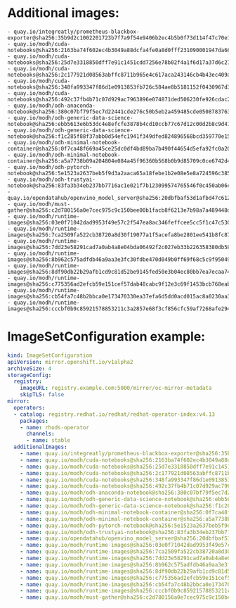 # Additional images:
    - quay.io/integreatly/prometheus-blackbox-exporter@sha256:35b9d2c1002201723b7f7a9f54e9406b2ec4b5b0f73d114f47c70e15956103b5
    - quay.io/modh/cuda-notebooks@sha256:2163ba74f602ec4b3049a88dcfa4fe0a8d0fff231090001947da66ef8e75ab9a
    - quay.io/modh/cuda-notebooks@sha256:25d7e3318850dff7e91c1451cdd7256e78b02f4a1f6d17a37d6c2797923ce4b6
    - quay.io/modh/cuda-notebooks@sha256:2c177921d08563abffc8711b965e4c617aca243146cb4b43ec409a466be10a13
    - quay.io/modh/cuda-notebooks@sha256:348fa993347f86d1e0913853fb726c584ae8b5181152f0430967d380d68d804f
    - quay.io/modh/cuda-notebooks@sha256:492c37fb4b71c07d929ac7963896e074871ded506230fe926cdac21eb1ab9db8
    - quay.io/modh/odh-anaconda-notebook@sha256:380c07bf79f5ec7d22441cde276c50b5eb2a459485cde05087837639a566ae3d
    - quay.io/modh/odh-generic-data-science-notebook@sha256:ebb5613e6b53dc4e8efcfe3878b4cd10ccb77c67d12c00d2b8c9d41aeffd7df5
    - quay.io/modh/odh-generic-data-science-notebook@sha256:f1c285f88f37abb0d54efc1941f349dfed824896568bcd359770e15d78fdb9f9
    - quay.io/modh/odh-minimal-notebook-container@sha256:0f7ca48f669a45ce25dc0df4bd89ba7b490f44654d5efa92fc0a20b4899e82ef
    - quay.io/modh/odh-minimal-notebook-container@sha256:a5a7738b09a204804e084a45f96360b568b0b9d85709c0ce6742d440ff917183
    - quay.io/modh/odh-pytorch-notebook@sha256:5e1523a2637beb5f9d3a2aaca65a18febe1b2e08e5e8a724596c38554a317b8a
    - quay.io/modh/odh-trustyai-notebook@sha256:83fa3b34eb237bb7716ac1e021f7b123099574765546f0c450ab06c43df34ad9
    - quay.io/opendatahub/openvino_model_server@sha256:20dbfbaf53d1afbd47c612d953984238cb0e207972ed544a5ea662c2404f276d
    - quay.io/modh/must-gather@sha256:c2d780156a0e7cec975c9c150bee00b1facb8f6213e7b98a7a489448d76dfd94
    - quay.io/modh/runtime-images@sha256:03e0f71042dad9953f49e57c2f547ea8ac346feffcee5cc5f1c47c530174afcf
    - quay.io/modh/runtime-images@sha256:7ca2509fa522cb38720a8d30f19077a1f5acefa8be2801ee541b8fc8731daf84
    - quay.io/modh/runtime-images@sha256:7dd23e58291cad7a0ab4a8e04bda06492f2c027eb33b226358380db58dcdd60b
    - quay.io/modh/runtime-images@sha256:8b962c575adfdb46a9aa3e3fc30fdbe470d049b0ff69f68c5c9f950496ae26c5
    - quay.io/modh/runtime-images@sha256:8df90db22b29afb1cd9c81d52be9145fed50e3b04ec80bb7ea7ecaa7476dbe5c
    - quay.io/modh/runtime-images@sha256:c775356ad2efcb59e151cef57dab48cabc9f12e3c69f1453bcb768eabb950cbf
    - quay.io/modh/runtime-images@sha256:cb54fa7c48b2bbca0e173470330ea37efa6d5dd0acd015ac8a0230aa31661eba
    - quay.io/modh/runtime-images@sha256:cccbf0b9c85921578853211c3a2857e68f3cf856cfc59af7268afe2948eb19a6

# ImageSetConfiguration example:
```yaml
kind: ImageSetConfiguration
apiVersion: mirror.openshift.io/v1alpha2
archiveSize: 4
storageConfig:
  registry: 
    imageURL: registry.example.com:5000/mirror/oc-mirror-metadata
    skipTLS: false                       
mirror:
  operators:
  - catalog: registry.redhat.io/redhat/redhat-operator-index:v4.13
    packages:
    - name: rhods-operator
      channels:
      - name: stable
  additionalImages:   
    - name: quay.io/integreatly/prometheus-blackbox-exporter@sha256:35b9d2c1002201723b7f7a9f54e9406b2ec4b5b0f73d114f47c70e15956103b5
    - name: quay.io/modh/cuda-notebooks@sha256:2163ba74f602ec4b3049a88dcfa4fe0a8d0fff231090001947da66ef8e75ab9a
    - name: quay.io/modh/cuda-notebooks@sha256:25d7e3318850dff7e91c1451cdd7256e78b02f4a1f6d17a37d6c2797923ce4b6
    - name: quay.io/modh/cuda-notebooks@sha256:2c177921d08563abffc8711b965e4c617aca243146cb4b43ec409a466be10a13
    - name: quay.io/modh/cuda-notebooks@sha256:348fa993347f86d1e0913853fb726c584ae8b5181152f0430967d380d68d804f
    - name: quay.io/modh/cuda-notebooks@sha256:492c37fb4b71c07d929ac7963896e074871ded506230fe926cdac21eb1ab9db8
    - name: quay.io/modh/odh-anaconda-notebook@sha256:380c07bf79f5ec7d22441cde276c50b5eb2a459485cde05087837639a566ae3d
    - name: quay.io/modh/odh-generic-data-science-notebook@sha256:ebb5613e6b53dc4e8efcfe3878b4cd10ccb77c67d12c00d2b8c9d41aeffd7df5
    - name: quay.io/modh/odh-generic-data-science-notebook@sha256:f1c285f88f37abb0d54efc1941f349dfed824896568bcd359770e15d78fdb9f9
    - name: quay.io/modh/odh-minimal-notebook-container@sha256:0f7ca48f669a45ce25dc0df4bd89ba7b490f44654d5efa92fc0a20b4899e82ef
    - name: quay.io/modh/odh-minimal-notebook-container@sha256:a5a7738b09a204804e084a45f96360b568b0b9d85709c0ce6742d440ff917183
    - name: quay.io/modh/odh-pytorch-notebook@sha256:5e1523a2637beb5f9d3a2aaca65a18febe1b2e08e5e8a724596c38554a317b8a
    - name: quay.io/modh/odh-trustyai-notebook@sha256:83fa3b34eb237bb7716ac1e021f7b123099574765546f0c450ab06c43df34ad9
    - name: quay.io/opendatahub/openvino_model_server@sha256:20dbfbaf53d1afbd47c612d953984238cb0e207972ed544a5ea662c2404f276d
    - name: quay.io/modh/runtime-images@sha256:03e0f71042dad9953f49e57c2f547ea8ac346feffcee5cc5f1c47c530174afcf
    - name: quay.io/modh/runtime-images@sha256:7ca2509fa522cb38720a8d30f19077a1f5acefa8be2801ee541b8fc8731daf84
    - name: quay.io/modh/runtime-images@sha256:7dd23e58291cad7a0ab4a8e04bda06492f2c027eb33b226358380db58dcdd60b
    - name: quay.io/modh/runtime-images@sha256:8b962c575adfdb46a9aa3e3fc30fdbe470d049b0ff69f68c5c9f950496ae26c5
    - name: quay.io/modh/runtime-images@sha256:8df90db22b29afb1cd9c81d52be9145fed50e3b04ec80bb7ea7ecaa7476dbe5c
    - name: quay.io/modh/runtime-images@sha256:c775356ad2efcb59e151cef57dab48cabc9f12e3c69f1453bcb768eabb950cbf
    - name: quay.io/modh/runtime-images@sha256:cb54fa7c48b2bbca0e173470330ea37efa6d5dd0acd015ac8a0230aa31661eba
    - name: quay.io/modh/runtime-images@sha256:cccbf0b9c85921578853211c3a2857e68f3cf856cfc59af7268afe2948eb19a6
    - name: quay.io/modh/must-gather@sha256:c2d780156a0e7cec975c9c150bee00b1facb8f6213e7b98a7a489448d76dfd94
```
